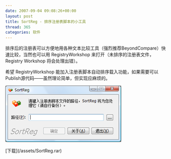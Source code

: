 ```yaml
---
date: 2007-09-04 09:08:26+00:00
layout: post
title: SortReg - 排序注册表脚本的小工具
thread: 365
categories: 软件
---
```


排序后的注册表可以方便地用各种文本比较工具（强烈推荐BeyondCompare）快速比较，当然也可以用 RegistryWorkshop 来打开（未排序的注册表文件，Registry Workshop 将会处理出错）。

希望 RegistryWorkshop 能加入注册表脚本自动排序载入功能，如果需要可以Publish源代码——虽然理论简单，但实现应麻烦的。

![ ](/assets/SortReg.png) 

<!-- more -->[下载](/assets/SortReg.rar)
